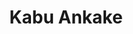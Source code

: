 ---
title: 'Kabu Ankake'
thumbnail: 'https://acnhcdn.com/2.0/CookingIcon/FtrWholesaladTurnipCropped.png'
type: savory
ingredients:
  -
    id: turnip
    type: 'crop'
    quantity: 10
layout: '../../layouts/RecipeDetail.astro'
---